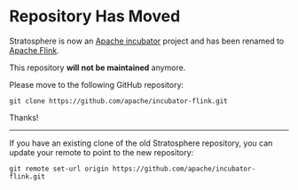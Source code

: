 # Repository Has Moved

Stratosphere is now an [Apache incubator](http://incubator.apache.org) project
and has been renamed to [Apache Flink](http://flink.incubator.apache.org).

This repository **will not be maintained** anymore.

Please move to the following GitHub repository:

```
git clone https://github.com/apache/incubator-flink.git
```

Thanks!

---

If you have an existing clone of the old Stratosphere repository, you can
update your remote to point to the new repository:

```
git remote set-url origin https://github.com/apache/incubator-flink.git
```